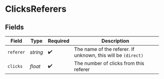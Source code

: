 # ClicksReferers


## Fields

| Field                                                        | Type                                                         | Required                                                     | Description                                                  |
| ------------------------------------------------------------ | ------------------------------------------------------------ | ------------------------------------------------------------ | ------------------------------------------------------------ |
| `referer`                                                    | *string*                                                     | :heavy_check_mark:                                           | The name of the referer. If unknown, this will be `(direct)` |
| `clicks`                                                     | *float*                                                      | :heavy_check_mark:                                           | The number of clicks from this referer                       |